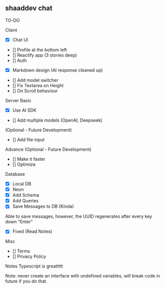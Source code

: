 ## shaaddev chat

TO-DO

Client

- [x] Chat UI
- [] Profile at the bottom left
- [] Reactify app (3 stories deep)
- [] Auth
- [x] Markdown design (AI response cleaned up)
- [] Add model switcher
- [] Fix Textarea on Height
- [] On Scroll behaviour

Server
Basic

- [x] Use AI SDK
- [] Add multiple models (OpenAI, Deepseek)

(Optional - Future Development)

- [] Add file input

Advance (Optional - Future Development)

- [] Make it faster
- [] Optimize

Database

- [x] Local DB
- [x] Neon
- [x] Add Schema
- [x] Add Queries
- [x] Save Messages to DB (Kinda)

Able to save messages, however, the UUID regenerates after every key down "Enter"

- [x] Fixed (Read Notes)

Misc

- [] Terms
- [] Privacy Policy

Notes
Typescript is greattttt

Note: never create an interface with undefined variables, will break code in future if you do that.
